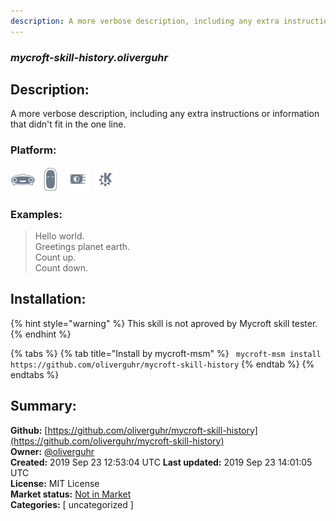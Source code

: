 ```yaml
---
description: A more verbose description, including any extra instructions or
---
```


### _mycroft-skill-history.oliverguhr_  
## Description:  
A more verbose description, including any extra instructions or
information that didn't fit in the one line.  
  
### Platform:  
 ![Mark I](../.gitbook/assets/mark-1-icon.png)  ![Mark II](../.gitbook/assets/mark-2-icon.png)  ![Picroft](../.gitbook/assets/picroft-icon.png)  ![plasmoid](../.gitbook/assets/kde.png)   
### Examples:  
> Hello world.  
> Greetings planet earth.  
> Count up.  
> Count down.  
  
## Installation:  
{% hint style="warning" %}
This skill is not aproved by Mycroft skill tester.
{% endhint %}
    
{% tabs %}
{% tab title="Install by mycroft-msm" %}
``` mycroft-msm install https://github.com/oliverguhr/mycroft-skill-history```
{% endtab %}
  {% endtabs %}
    
## Summary:  
**Github:** [https://github.com/oliverguhr/mycroft-skill-history](https://github.com/oliverguhr/mycroft-skill-history)  
**Owner:** [@oliverguhr](https://github.com/oliverguhr)  
**Created:** 2019 Sep 23 12:53:04 UTC  **Last updated:** 2019 Sep 23 14:01:05 UTC  
**License:** MIT License  
**Market status:** [Not in Market](https://market.mycroft.ai/skill/)  
**Categories:** [ uncategorized ]   
